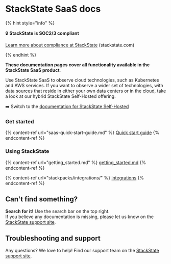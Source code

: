 # StackState SaaS docs

{% hint style="info" %}

🔒 **StackState is SOC2/3 compliant**

[Learn more about compliance at StackState](https://www.stackstate.com/compliance) \(stackstate.com\)

{% endhint %}

**These documentation pages cover all functionality available in the StackState SaaS product**. 

Use StackState SaaS to observe cloud technologies, such as Kubernetes and AWS services. If you want to observe a wider set of technologies, with data sources that reside in either your own data centers or in the cloud, take a look at our hybrid StackState Self-Hosted offering.

➡️ Switch to the [documentation for StackState Self-Hosted](https://docs.stackstate.com/)

### Get started

{% content-ref url="saas-quick-start-guide.md" %}
[Quick start guide](saas-quick-start-guide.md)
{% endcontent-ref %}

### Using StackState

{% content-ref url="getting_started.md" %}
[getting_started.md](getting_started.md)
{% endcontent-ref %}

{% content-ref url="stackpacks/integrations/" %}
[integrations](stackpacks/integrations/)
{% endcontent-ref %}

## Can't find something?

**Search for it!** Use the search bar on the top right.\
If you believe any documentation is missing, please let us know on the [StackState support site](http://support.stackstate.com).

## Troubleshooting and support

Any questions? We love to help! Find our support team on the [StackState support site](http://support.stackstate.com).

